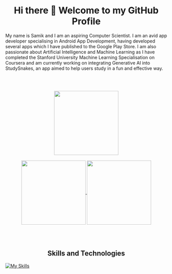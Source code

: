 <h1 align="center">Hi there 👋 Welcome to my GitHub Profile</h1>
My name is Samik and I am an aspiring Computer Scientist. I am an avid app developer specialising in Android App Development, having developed several apps which I have published to the Google Play Store. I am also passionate about Artificial Intelligence and Machine Learning as I have completed the Stanford University Machine Learning Specialisation on Coursera and am currently working on integrating Generative AI into StudySnakes, an app aimed to help users study in a fun and effective way. 

<br><br>

<div align="center">
  <a href="https://git.io/streak-stats">
    <img height=200 align="center" src="https://streak-stats.demolab.com/?user=samikgarg&theme=radical"/>
  </a>
  <br><br>
  <a href="https://github.com/samikgarg/github-readme-stats">
    <img height=200 align="center" src="https://github-readme-stats.vercel.app/api?username=samikgarg&show_icons=true&theme=radical" />
  </a>
  <a href="https://github.com/samikgarg/github-readme-stats">
    <img height=200 align="center" src="https://github-readme-stats.vercel.app/api/top-langs/?username=samikgarg&layout=compact&theme=radical" />
  </a>
</div>

<br><br>

<h2 align="center">Skills and Technologies</h2>

[![My Skills](https://skillicons.dev/icons?i=androidstudio,anaconda,atom,nodejs,js,nextjs,py,html,css,react,cs,idea,kotlin,regex,opencv,github,java,sqlite,tensorflow,sklearn,svg,vscode,eclipse,tailwind,bootstrap,swift,firebase,vercel,mysql,replit,xd,cpp&perline=16)](https://github.com/samikgarg)


<!--- 🔭 I’m currently working on ...
- 🌱 I’m currently learning ...
- 👯 I’m looking to collaborate on ...
- 🤔 I’m looking for help with ...
- 💬 Ask me about ...
- 📫 How to reach me: ...
- 😄 Pronouns: ...
- ⚡ Fun fact: ...-->
